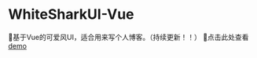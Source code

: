 # WhiteSharkUI-Vue
🦈基于Vue的可爱风UI，适合用来写个人博客。（持续更新！！）
🦈点击此处查看[demo](https://htpaun.github.io/WhiteSharkUI-Vue/)
